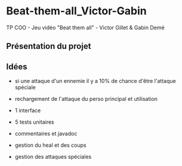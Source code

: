 # Beat-them-all_Victor-Gabin
TP COO - Jeu vidéo "Beat them all" - Victor Gillet &amp; Gabin Demé


## Présentation du projet


## Idées

+ si une attaque d'un ennemie il y a 10% de chance d'être l'attaque spéciale
+ rechargement de l'attaque du perso principal et utilisation
+ 1 interface
+ 5 tests unitaires
+ commentaires et javadoc


+ gestion du heal et des coups
+ gestion des attaques spéciales